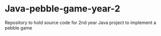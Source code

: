 # Java-pebble-game-year-2
Repository to hold source code for 2nd year Java project to implement a pebble game
